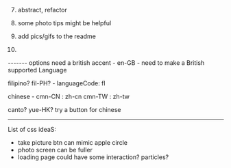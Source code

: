 7. abstract, refactor

8. some photo tips might be helpful

9. add pics/gifs to the readme

10.

------- options
need a british accent - en-GB - need to make a British supported Language

filipino? fil-PH? - languageCode: fl

chinese - cmn-CN : zh-cn
cmn-TW : zh-tw

canto? yue-HK? try a button for chinese

---

List of css ideaS:

- take picture btn can mimic apple circle
- photo screen can be fuller
- loading page could have some interaction? particles?
